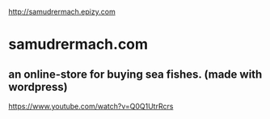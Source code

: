 http://samudrermach.epizy.com

# samudrermach.com

## an online-store for buying sea fishes. (made with wordpress)
https://www.youtube.com/watch?v=Q0Q1UtrRcrs
